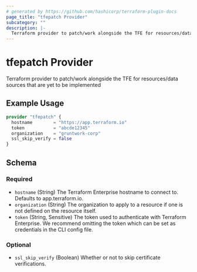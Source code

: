 ```yaml
---
# generated by https://github.com/hashicorp/terraform-plugin-docs
page_title: "tfepatch Provider"
subcategory: ""
description: |-
  Terraform provider to patch/work alongside the TFE for resources/data sources that are yet to be implemented
---
```


# tfepatch Provider

Terraform provider to patch/work alongside the TFE for resources/data sources that are yet to be implemented

## Example Usage

```terraform
provider "tfepatch" {
  hostname        = "https://app.terraform.io"
  token           = "abcde12345"
  organization    = "gruntwork-corp"
  ssl_skip_verify = false
}
```

<!-- schema generated by tfplugindocs -->
## Schema

### Required

- `hostname` (String) The Terraform Enterprise hostname to connect to. Defaults to app.terraform.io.
- `organization` (String) The organization to apply to a resource if one is not defined on the resource itself.
- `token` (String, Sensitive) The token used to authenticate with Terraform Enterprise. We recommend omitting the token which can be set as credentials in the CLI config file.

### Optional

- `ssl_skip_verify` (Boolean) Whether or not to skip certificate verifications.
